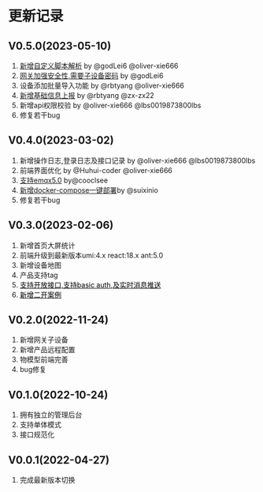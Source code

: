 # 更新记录

## V0.5.0(2023-05-10)
1. [新增自定义脚本解析](https://ithings.net.cn/iThings/%E4%BA%91%E7%AB%AF%E5%BC%80%E5%8F%91%E6%8C%87%E5%8D%97/%E6%B6%88%E6%81%AF%E8%A7%A3%E6%9E%90.html#使用方式) by @godLei6  @oliver-xie666
2. [网关加强安全性,需要子设备密码](https://ithings.net.cn/iThings/%E4%BA%91%E7%AB%AF%E5%BC%80%E5%8F%91%E6%8C%87%E5%8D%97/%E7%BD%91%E5%85%B3%E5%AD%90%E8%AE%BE%E5%A4%87.html#功能概述) by  @godLei6
3. 设备添加批量导入功能 by @rbtyang  @oliver-xie666
4. [新增基础信息上报](https://ithings.net.cn/iThings/%E4%BA%91%E7%AB%AF%E5%BC%80%E5%8F%91%E6%8C%87%E5%8D%97/%E7%89%A9%E6%A8%A1%E5%9E%8B%E5%8D%8F%E8%AE%AE.html#物模型协议-2) by  @rbtyang  @zx-zx22
5. 新增api权限校验 by @oliver-xie666  @lbs0019873800lbs
6. 修复若干bug

## V0.4.0(2023-03-02)
1. 新增操作日志,登录日志及接口记录 by @oliver-xie666  @lbs0019873800lbs
2. 前端界面优化 by @Huhui-coder @oliver-xie666
3. [支持emqx5.0](https://github.com/i-Things/iThings/pull/167) by@cooclsee
4. [新增docker-compose一键部署](https://ithings.pages.dev/iThings/%E5%BF%AB%E9%80%9F%E5%BC%80%E5%A7%8B/%E5%AE%89%E8%A3%85%E6%95%99%E7%A8%8B.html)by @suixinio
5. 修复若干bug


## V0.3.0(2023-02-06)
1. 新增首页大屏统计
2. 前端升级到最新版本umi:4.x react:18.x ant:5.0
3. 新增设备地图
4. 产品支持tag
5.  <a style="color:black;" href="/iThings/高级/消息推送.html">支持开放接口,支持basic auth,及实时消息推送</a>
6. <a style="color:black;" href="https://github.com/i-Things/iThings-demo">新增二开案例</a>

## V0.2.0(2022-11-24)
1. 新增网关子设备
2. 新增产品远程配置
3. 物模型前端完善
4. bug修复

## V0.1.0(2022-10-24)
1. 拥有独立的管理后台
2. 支持单体模式
3. 接口规范化

## V0.0.1(2022-04-27)
1. 完成最新版本切换 